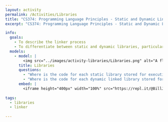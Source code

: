 ```yaml
---
layout: activity
permalink: /Activities/Libraries
title: "CS374: Programming Language Principles - Static and Dynamic Linked Libraries"
excerpt: "CS374: Programming Language Principles - Static and Dynamic Linked Libraries"

info: 
  goals: 
    - To describe the linker process
    - To differentiate between static and dynamic libraries, particularly with respect to their advantages and disadvantages
  models:
    - model: |
        <img src="../images/activity-libraries/Libraries.png" alt="A flowchart indicating the linking process of several code modules with static libraries into a unified executable file, which may then load dynamic symbols via shared libraries at runtime.">
      title: Libraries
      questions:
        - "Where is the code for each static library stored for execution?  What are the advantages and disadvantages of this choice?"
        - "Where is the code for each dynamic linked library stored for execution?  What are the advantages and disadvantages of this choice?"
      embed: |
        <iframe height="400px" width="100%" src="https://repl.it/@BillJr99/DynamicMallocLibrary?lite=true" scrolling="no" frameborder="no" allowtransparency="true" allowfullscreen="true" sandbox="allow-forms allow-pointer-lock allow-popups allow-same-origin allow-scripts allow-modals"></iframe>      
        
tags:
  - libraries
  - linker
  
---
```


